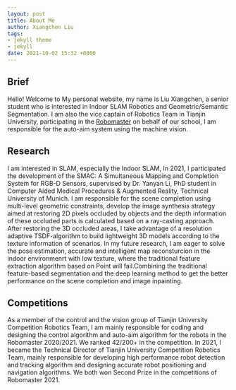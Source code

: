 ```yaml
---
layout: post
title: About Me
author: Xiangchen Liu
tags:
- jekyll theme
- jekyll
date: 2021-10-02 15:32 +0800
---
```

## Brief
Hello! Welcome to My personal website, my name is Liu Xiangchen, a senior student who is interested in Indoor SLAM Robotics and Geometric/Semantic Segmentation. I am also the vice captain of Robotics Team in Tianjin University, participating in the [Robomaster](https://www.robomaster.com/en-US) on behalf of our school, I am responsible for the auto-aim system using the machine vision.
## Research
I am interested in SLAM, especially the Indoor SLAM, In 2021, I participated the development of the SMAC: A Simultaneous Mapping and Completion System for RGB-D Sensors, supervised by Dr. Yanyan Li, PhD student in Computer
Aided Medical Procedures & Augmented Reality, Technical University of Munich. I am responsible for the scene completion using multi-level geometric constraints, develop the image synthesis strategy aimed at restoring 2D pixels occluded by objects and the depth information of these occluded parts is calculated based on a ray-casting approach. After restoring the 3D occluded areas, I take advantage of a resolution adaptive TSDF-algorithm to build lightweight 3D models according to the texture information of scenarios. In my future research, I am eager to solve the pose estimation, accurate and intelligent map reconsturcion in the indoor environmenrt with low texture, where the traditional feature extraction algorithm based on Point will fail.Combining the traditional feature-based segmentation and the deep learning method to get the better performance on the scene completion and image inpainting.
## Competitions
As a member of the control and the vision group of Tianjin University Competition Robotics Team, I am mainly responsible for coding and designing the control algorithm and auto-aim algorithm for the robots in the Robomaster 2020/2021. We ranked 42/200+ in the competition.
In 2021, I became the Technical Director of Tianjin University Competition Robotics Team, mainly responsible for developing high performance robot detection and tracking algorithm and designing accurate robot positioning and navigation algorithms. We both won Second Prize in the competitions of Robomaster 2021.
